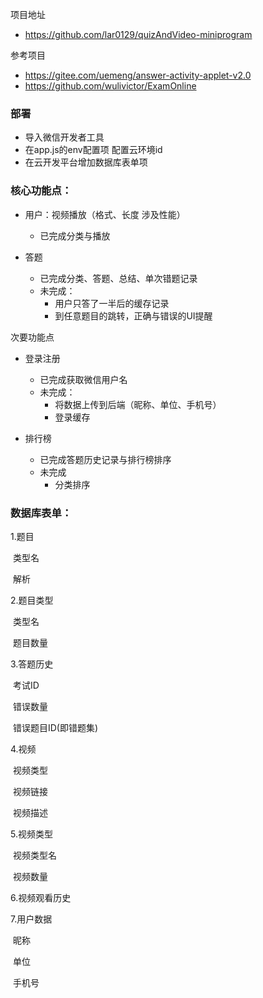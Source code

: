 项目地址

* https://github.com/lar0129/quizAndVideo-miniprogram

参考项目

* https://gitee.com/uemeng/answer-activity-applet-v2.0
* https://github.com/wulivictor/ExamOnline

### 部署

* 导入微信开发者工具
* 在app.js的env配置项 配置云环境id
* 在云开发平台增加数据库表单项

### 核心功能点：

* 用户：视频播放（格式、长度 涉及性能）
  * 已完成分类与播放

* 答题
  * 已完成分类、答题、总结、单次错题记录
  * 未完成：
    * 用户只答了一半后的缓存记录
    * 到任意题目的跳转，正确与错误的UI提醒


次要功能点

* 登录注册
  * 已完成获取微信用户名
  * 未完成：
    * 将数据上传到后端（昵称、单位、手机号）
    * 登录缓存

* 排行榜
  * 已完成答题历史记录与排行榜排序
  * 未完成
    * 分类排序



### 数据库表单：

1.题目

​     类型名

​     解析

2.题目类型

​     类型名

​     题目数量

3.答题历史

​	考试ID

​	错误数量

​	错误题目ID(即错题集)



4.视频

​	视频类型

​	视频链接

​	视频描述

5.视频类型

​	视频类型名

​	视频数量

 6.视频观看历史



 7.用户数据

​	昵称

​	单位

​	手机号	